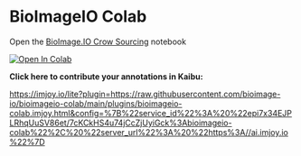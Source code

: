 # BioImageIO Colab


Open the [BioImage.IO Crow Sourcing](https://github.com/bioimage-io/bioimageio-colab/blob/main/notebooks/BioImageIOCrowdSourcing.ipynb) notebook

[![Open In Colab](https://colab.research.google.com/assets/colab-badge.svg)](https://colab.research.google.com/github/bioimage-io/bioimageio-colab/blob/main/notebooks/BioImageIOCrowdSourcing.ipynb)


**Click here to contribute your annotations in Kaibu:**

https://imjoy.io/lite?plugin=https://raw.githubusercontent.com/bioimage-io/bioimageio-colab/main/plugins/bioimageio-colab.imjoy.html&config=%7B%22service_id%22%3A%20%22epi7x34EJPLRhqUuSV86et/7cKCkHS4u74jCcZjUyiGck%3Abioimageio-colab%22%2C%20%22server_url%22%3A%20%22https%3A//ai.imjoy.io%22%7D
